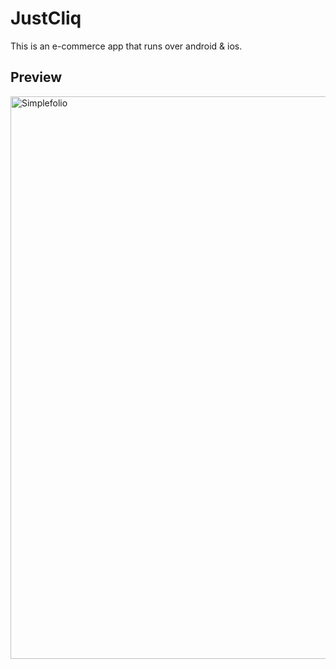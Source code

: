 # JustCliq
This is an e-commerce app that runs over android &amp; ios.

## Preview

<img src="https://github.com/Orlando17544/Portfolio/blob/main/src/assets/justCliq.gif" alt="Simplefolio" width="900px" />
